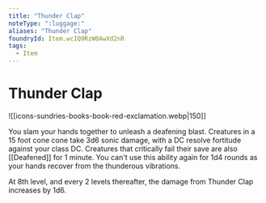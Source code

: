 ```yaml
---
title: "Thunder Clap"
noteType: ":luggage:"
aliases: "Thunder Clap"
foundryId: Item.wcIQ9RzW0AwXd2nR
tags:
  - Item
---
```


# Thunder Clap
![[icons-sundries-books-book-red-exclamation.webp|150]]

You slam your hands together to unleash a deafening blast. Creatures in a 15 foot cone cone take 3d6 sonic damage, with a DC resolve fortitude against your class DC. Creatures that critically fail their save are also [[Deafened]] for 1 minute. You can't use this ability again for 1d4 rounds as your hands recover from the thunderous vibrations.

At 8th level, and every 2 levels thereafter, the damage from Thunder Clap increases by 1d6.
